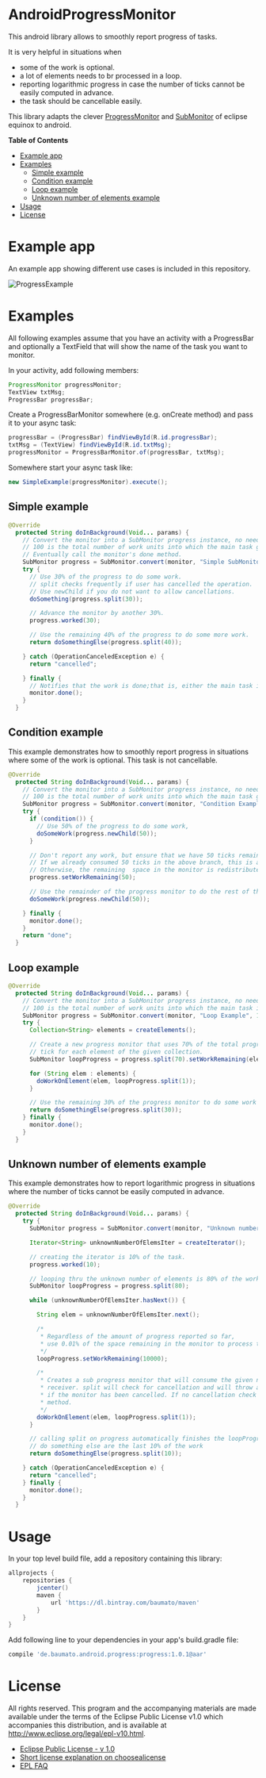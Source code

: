 # AndroidProgressMonitor

This android library allows to smoothly report progress of tasks.

It is very helpful in situations when
 * some of the work is optional.
 * a lot of elements needs to br processed in a loop.
 * reporting logarithmic progress in case the number of ticks cannot be easily computed in advance.
 * the task should be cancellable easily.

This library adapts the clever [ProgressMonitor](https://git.io/vz9n0) and [SubMonitor](https://git.io/vz9n1)
 of eclipse equinox to android.
 
**Table of Contents**
- [Example app](#)
- [Examples](#)
	- [Simple example](#)
	- [Condition example](#)
	- [Loop example](#)
	- [Unknown number of elements example](#)
- [Usage](#)
- [License](#)

# Example app

An example app showing different use cases is included in this repository.

![ProgressExample](https://raw.githubusercontent.com/baumato/AndroidProgressMonitor/master/doc/ProgressExample.gif)

# Examples

All following examples assume that you have an activity with a ProgressBar and optionally a
 TextField that will show the name of the task you want to monitor.
 
In your activity, add following members:

```java
ProgressMonitor progressMonitor;
TextView txtMsg;
ProgressBar progressBar;
```

Create a ProgressBarMonitor somewhere (e.g. onCreate method) and pass it to your async task:

```java
progressBar = (ProgressBar) findViewById(R.id.progressBar);
txtMsg = (TextView) findViewById(R.id.txtMsg);
progressMonitor = ProgressBarMonitor.of(progressBar, txtMsg);
```

Somewhere start your async task like:

```java
new SimpleExample(progressMonitor).execute();
```

## Simple example

```java
@Override
  protected String doInBackground(Void... params) {
    // Convert the monitor into a SubMonitor progress instance, no need to call beginTask.
    // 100 is the total number of work units into which the main task gets subdivided.
    // Eventually call the monitor's done method.
    SubMonitor progress = SubMonitor.convert(monitor, "Simple SubMonitor Example", 100);
    try {
      // Use 30% of the progress to do some work.
      // split checks frequently if user has cancelled the operation.
      // Use newChild if you do not want to allow cancellations.
      doSomething(progress.split(30));

      // Advance the monitor by another 30%.
      progress.worked(30);

      // Use the remaining 40% of the progress to do some more work.
      return doSomethingElse(progress.split(40));

    } catch (OperationCanceledException e) {
      return "cancelled";

    } finally {
      // Notifies that the work is done;that is, either the main task is completed or the user canceled it.
      monitor.done();
    }
  }
```
 
## Condition example

This example demonstrates how to smoothly report progress in situations where some of the work is optional. This task is not cancellable.

```java
@Override
  protected String doInBackground(Void... params) {
    // Convert the monitor into a SubMonitor progress instance, no need to call beginTask.
    // 100 is the total number of work units into which the main task gets subdivided.
    SubMonitor progress = SubMonitor.convert(monitor, "Condition Example", 100);
    try {
      if (condition()) {
        // Use 50% of the progress to do some work,
        doSomeWork(progress.newChild(50));
      }

      // Don't report any work, but ensure that we have 50 ticks remaining on the progress monitor.
      // If we already consumed 50 ticks in the above branch, this is a no-op.
      // Otherwise, the remaining  space in the monitor is redistributed into 50 ticks.
      progress.setWorkRemaining(50);

      // Use the remainder of the progress monitor to do the rest of the work.
      doSomeWork(progress.newChild(50));

    } finally {
      monitor.done();
    }
    return "done";
  }
```

## Loop example

```java
@Override
  protected String doInBackground(Void... params) {
    // Convert the monitor into a SubMonitor progress instance, no need to call beginTask.
    // 100 is the total number of work units into which the main task is been subdivided.
    SubMonitor progress = SubMonitor.convert(monitor, "Loop Example", 100);
    try {
      Collection<String> elements = createElements();

      // Create a new progress monitor that uses 70% of the total progress and will allocate one
      // tick for each element of the given collection.
      SubMonitor loopProgress = progress.split(70).setWorkRemaining(elements.size());

      for (String elem : elements) {
        doWorkOnElement(elem, loopProgress.split(1));
      }

      // Use the remaining 30% of the progress monitor to do some work outside the loop
      return doSomethingElse(progress.split(30));
    } finally {
      monitor.done();
    }
  }
```

## Unknown number of elements example

This example demonstrates how to report logarithmic progress in situations where the number of ticks cannot be easily computed in advance.

```java
@Override
  protected String doInBackground(Void... params) {
    try {
      SubMonitor progress = SubMonitor.convert(monitor, "Unknown number of elements example", 100);

      Iterator<String> unknownNumberOfElemsIter = createIterator();

      // creating the iterator is 10% of the task.
      progress.worked(10);

      // looping thru the unknown number of elements is 80% of the work.
      SubMonitor loopProgress = progress.split(80);

      while (unknownNumberOfElemsIter.hasNext()) {

        String elem = unknownNumberOfElemsIter.next();

        /*
         * Regardless of the amount of progress reported so far,
         * use 0.01% of the space remaining in the monitor to process the next element.
         */
        loopProgress.setWorkRemaining(10000);

        /*
         * Creates a sub progress monitor that will consume the given number of ticks from the
         * receiver. split will check for cancellation and will throw an OperationCanceledException
         * if the monitor has been cancelled. If no cancellation check is needed, use newChild
         * method.
         */
        doWorkOnElement(elem, loopProgress.split(1));
      }

      // calling split on progress automatically finishes the loopProgress.
      // do something else are the last 10% of the work
      return doSomethingElse(progress.split(10));

    } catch (OperationCanceledException e) {
      return "cancelled";
    } finally {
      monitor.done();
    }
  }
```

# Usage

In your top level build file, add a repository containing this library:

```gradle
allprojects {
    repositories {
        jcenter()
        maven {
            url 'https://dl.bintray.com/baumato/maven'
        }
    }
}
```

Add following line to your dependencies in your app's build.gradle file:

```gradle
compile 'de.baumato.android.progress:progress:1.0.1@aar'
```

# License

All rights reserved. This program and the accompanying materials
are made available under the terms of the Eclipse Public License v1.0
which accompanies this distribution, and is available at
http://www.eclipse.org/legal/epl-v10.html.

* [Eclipse Public License - v 1.0](https://www.eclipse.org/legal/epl-v10.html)
* [Short license explanation on choosealicense](http://choosealicense.com/licenses/epl-1.0/)
* [EPL FAQ](https://eclipse.org/legal/eplfaq.php)


